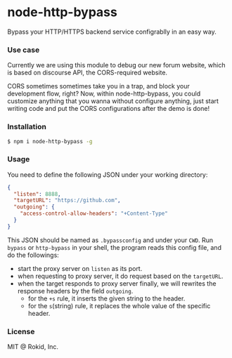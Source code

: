 node-http-bypass
========================

Bypass your HTTP/HTTPS backend service configrablly in an easy way.

### Use case

Currently we are using this module to debug our new forum website, which is based on discourse API, the CORS-required
website.

CORS sometimes sometimes take you in a trap, and block your development flow, right?
Now, within node-http-bypass, you could customize anything that you wanna without configure anything, just start
writing code and put the CORS configurations after the demo is done!

### Installation

```sh
$ npm i node-http-bypass -g
```

### Usage

You need to define the following JSON under your working directory:

```json
{
  "listen": 8888,
  "targetURL": "https://github.com",
  "outgoing": {
    "access-control-allow-headers": "+Content-Type"
  }
}
```

This JSON should be named as `.bypassconfig` and under your `CWD`. Run `bypass` or `http-bypass` in your shell,
the program reads this config file, and do the followings:

- start the proxy server on `listen` as its port.
- when requesting to proxy server, it do request based on the `targetURL`.
- when the target responds to proxy server finally, we will rewrites the response headers by the field `outgoing`.
  - for the `+s` rule, it inserts the given string to the header.
  - for the `s`(string) rule, it replaces the whole value of the specific header.

### License

MIT @ Rokid, Inc.
